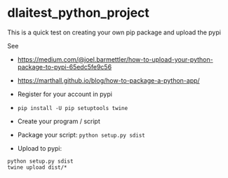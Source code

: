 # dlaitest_python_project

This is a quick test on creating your own pip package and upload the pypi


See
- https://medium.com/@joel.barmettler/how-to-upload-your-python-package-to-pypi-65edc5fe9c56
- https://marthall.github.io/blog/how-to-package-a-python-app/

- Register for your account in pypi
- `pip install -U pip setuptools twine`
- Create your program / script
- Package your script: `python setup.py sdist`
- Upload to pypi:

``` console
python setup.py sdist
twine upload dist/*
```
